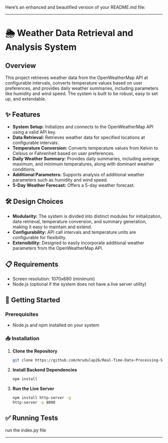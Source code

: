 Here’s an enhanced and beautified version of your README.md file:

---

# 🌦️ Weather Data Retrieval and Analysis System

## Overview

This project retrieves weather data from the OpenWeatherMap API at configurable intervals, converts temperature values based on user preferences, and provides daily weather summaries, including parameters like humidity and wind speed. The system is built to be robust, easy to set up, and extendable.

## ✨ Features

- **System Setup:** Initializes and connects to the OpenWeatherMap API using a valid API key.
- **Data Retrieval:** Retrieves weather data for specified locations at configurable intervals.
- **Temperature Conversion:** Converts temperature values from Kelvin to Celsius or Fahrenheit based on user preferences.
- **Daily Weather Summary:** Provides daily summaries, including average, maximum, and minimum temperatures, along with dominant weather conditions.
- **Additional Parameters:** Supports analysis of additional weather parameters such as humidity and wind speed.
- **5-Day Weather Forecast:** Offers a 5-day weather forecast.

## 🛠️ Design Choices

- **Modularity:** The system is divided into distinct modules for initialization, data retrieval, temperature conversion, and summary generation, making it easy to maintain and extend.
- **Configurability:** API call intervals and temperature units are configurable for flexibility.
- **Extensibility:** Designed to easily incorporate additional weather parameters from the OpenWeatherMap API.

## 📋 Requirements

- Screen resolution: 1070x680 (minimum)
- Node.js (optional if the system does not have a live server utility)

## 🚀 Getting Started

### Prerequisites

- Node.js and npm installed on your system

### 📥 Installation

1. **Clone the Repository**
   ```bash
   git clone https://github.com/mrudulap26/Real-Time-Data-Processing-System-for-Weather-Monitoring.git
   ```

2. **Install Backend Dependencies**
   ```bash
   npm install
   ```

3. **Run the Live Server**
   ```bash
   npm install http-server -g
   http-server -p 8080
   ```

## ✅ Running Tests

run the index.py file

---
